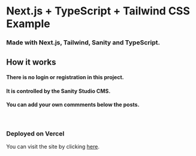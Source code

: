# Next.js + TypeScript + Tailwind CSS Example

### Made with Next.js, Tailwind, Sanity and TypeScript.

## How it works
#### There is no login or registration in this project.
#### It is controlled by the Sanity Studio CMS.
#### You can add your own commments below the posts.
<br/>

### Deployed on Vercel

You can visit the site by clicking [here](https://medium-blog-self.vercel.app/).
